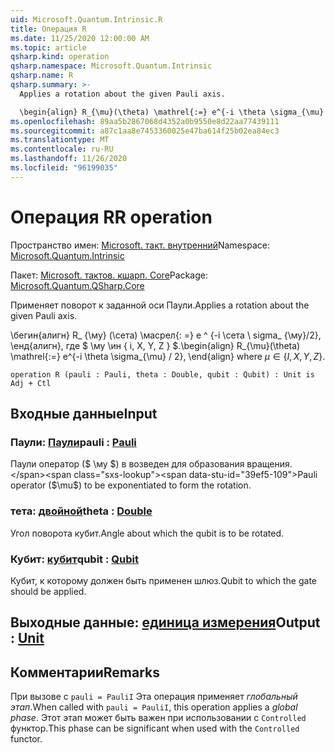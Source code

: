 ```yaml
---
uid: Microsoft.Quantum.Intrinsic.R
title: Операция R
ms.date: 11/25/2020 12:00:00 AM
ms.topic: article
qsharp.kind: operation
qsharp.namespace: Microsoft.Quantum.Intrinsic
qsharp.name: R
qsharp.summary: >-
  Applies a rotation about the given Pauli axis.

  \begin{align} R_{\mu}(\theta) \mathrel{:=} e^{-i \theta \sigma_{\mu} / 2}, \end{align} where $\mu \in \{I, X, Y, Z\}$.
ms.openlocfilehash: 89aa5b2867068d4352a0b9550e8d22aa77439111
ms.sourcegitcommit: a87c1aa8e7453360025e47ba614f25b02ea84ec3
ms.translationtype: MT
ms.contentlocale: ru-RU
ms.lasthandoff: 11/26/2020
ms.locfileid: "96199035"
---
```

# <a name="r-operation"></a><span data-ttu-id="39ef5-102">Операция R</span><span class="sxs-lookup"><span data-stu-id="39ef5-102">R operation</span></span>

<span data-ttu-id="39ef5-103">Пространство имен: [Microsoft. такт. внутренний](xref:Microsoft.Quantum.Intrinsic)</span><span class="sxs-lookup"><span data-stu-id="39ef5-103">Namespace: [Microsoft.Quantum.Intrinsic](xref:Microsoft.Quantum.Intrinsic)</span></span>

<span data-ttu-id="39ef5-104">Пакет: [Microsoft. тактов. кшарп. Core](https://nuget.org/packages/Microsoft.Quantum.QSharp.Core)</span><span class="sxs-lookup"><span data-stu-id="39ef5-104">Package: [Microsoft.Quantum.QSharp.Core](https://nuget.org/packages/Microsoft.Quantum.QSharp.Core)</span></span>


<span data-ttu-id="39ef5-105">Применяет поворот к заданной оси Паули.</span><span class="sxs-lookup"><span data-stu-id="39ef5-105">Applies a rotation about the given Pauli axis.</span></span>

<span data-ttu-id="39ef5-106">\бегин{алигн} R_ {\му} (\сета) \масрел{: =} e ^ {-i \сета \ sigma_ {\му}/2}, \енд{алигн}, где $ \му \ин \{ i, X, Y, Z \} $.</span><span class="sxs-lookup"><span data-stu-id="39ef5-106">\begin{align} R_{\mu}(\theta) \mathrel{:=} e^{-i \theta \sigma_{\mu} / 2}, \end{align} where $\mu \in \{I, X, Y, Z\}$.</span></span>

```qsharp
operation R (pauli : Pauli, theta : Double, qubit : Qubit) : Unit is Adj + Ctl
```


## <a name="input"></a><span data-ttu-id="39ef5-107">Входные данные</span><span class="sxs-lookup"><span data-stu-id="39ef5-107">Input</span></span>

### <a name="pauli--pauli"></a><span data-ttu-id="39ef5-108">Паули: [Паули](xref:microsoft.quantum.lang-ref.pauli)</span><span class="sxs-lookup"><span data-stu-id="39ef5-108">pauli : [Pauli](xref:microsoft.quantum.lang-ref.pauli)</span></span>

<span data-ttu-id="39ef5-109">Паули оператор ($ \му $) в возведен для образования вращения.</span><span class="sxs-lookup"><span data-stu-id="39ef5-109">Pauli operator ($\mu$) to be exponentiated to form the rotation.</span></span>


### <a name="theta--double"></a><span data-ttu-id="39ef5-110">тета: [двойной](xref:microsoft.quantum.lang-ref.double)</span><span class="sxs-lookup"><span data-stu-id="39ef5-110">theta : [Double](xref:microsoft.quantum.lang-ref.double)</span></span>

<span data-ttu-id="39ef5-111">Угол поворота кубит.</span><span class="sxs-lookup"><span data-stu-id="39ef5-111">Angle about which the qubit is to be rotated.</span></span>


### <a name="qubit--qubit"></a><span data-ttu-id="39ef5-112">Кубит: [кубит](xref:microsoft.quantum.lang-ref.qubit)</span><span class="sxs-lookup"><span data-stu-id="39ef5-112">qubit : [Qubit](xref:microsoft.quantum.lang-ref.qubit)</span></span>

<span data-ttu-id="39ef5-113">Кубит, к которому должен быть применен шлюз.</span><span class="sxs-lookup"><span data-stu-id="39ef5-113">Qubit to which the gate should be applied.</span></span>



## <a name="output--unit"></a><span data-ttu-id="39ef5-114">Выходные данные: [единица измерения](xref:microsoft.quantum.lang-ref.unit)</span><span class="sxs-lookup"><span data-stu-id="39ef5-114">Output : [Unit](xref:microsoft.quantum.lang-ref.unit)</span></span>



## <a name="remarks"></a><span data-ttu-id="39ef5-115">Комментарии</span><span class="sxs-lookup"><span data-stu-id="39ef5-115">Remarks</span></span>

<span data-ttu-id="39ef5-116">При вызове с `pauli = PauliI` Эта операция применяет *глобальный этап*.</span><span class="sxs-lookup"><span data-stu-id="39ef5-116">When called with `pauli = PauliI`, this operation applies a *global phase*.</span></span> <span data-ttu-id="39ef5-117">Этот этап может быть важен при использовании с `Controlled` функтор.</span><span class="sxs-lookup"><span data-stu-id="39ef5-117">This phase can be significant when used with the `Controlled` functor.</span></span>